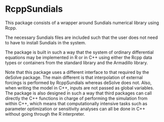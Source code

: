 RcppSundials
============

This package consists of a wrapper around Sundials numerical library using Rcpp.

The necessary Sundials files are included such that the user does not need to have to install Sundials in the system.

The package is built in such a way that the system of ordinary differential equations may be implemented in R or in C++ using either the Rcpp data types or containers from the standard library and the Armadillo library.

Note that this package uses a different interface to that required by the deSolve package. The main different is that interpolation of external forcings is performed by RcppSundials whereas deSolve does not. Also, when writing the model in C++, inputs are not passed as global variables. The package is also designed in such a way that third packages can call directly the C++ functions in charge of performing the simulation from within C++, which means that computationally intensive tasks such as parameter optimization or sensitivity analyses can all be done in C++ without going through the R interpreter.
